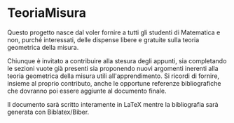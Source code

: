 # TeoriaMisura
Questo progetto nasce dal voler fornire a tutti gli studenti di Matematica e non, purché interessati, delle dispense libere e gratuite sulla teoria geometrica della misura.

Chiunque è invitato a contribuire alla stesura degli appunti, sia completando le sezioni vuote già presenti sia proponendo nuovi argomenti inerenti alla teoria geometrica della misura utili all'apprendimento. Si ricordi di fornire, insieme al proprio contributo, anche le opportune referenze bibliografiche che dovranno poi essere aggiunte al documento finale.

Il documento sarà scritto interamente in LaTeX mentre la bibliografia sarà generata con Biblatex/Biber.
